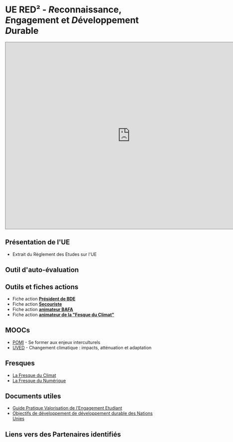 # UE RED² - *R*econnaissance, *E*ngagement et *D*éveloppement *D*urable

<iframe src="https://calendar.google.com/calendar/embed?height=600&wkst=1&bgcolor=%23ffffff&ctz=Europe%2FParis&src=NjMzODZjYTNlZTM1MGNkYjkxMGI2NGM1MzhlNGE5MGQwZGJiYWI2MTVjZWZmODY3Y2U1YjYyOGMxOGMzZjZhZkBncm91cC5jYWxlbmRhci5nb29nbGUuY29t&color=%23D81B60" style="border:solid 1px #777" width="800" height="600" frameborder="0" scrolling="no"></iframe>

## Présentation de l'UE
* Extrait du Règlement des Etudes sur l'UE

## Outil d'auto-évaluation


## Outils et fiches actions
* Fiche action **[Président de BDE](https://github.com/upssitech/RED2/blob/main/fiches/Fiche_president_BDE.pdf)**
* Fiche action **[Secouriste](https://github.com/upssitech/RED2/blob/main/fiches/Fiche_animateur_BAFA.pdf)**
* Fiche action **[animateur BAFA](https://github.com/upssitech/RED2/blob/main/fiches/Fiche_animateur_BAFA.pdf)**
* Fiche action **[animateur de la "Fesque du Climat"](https://github.com/upssitech/RED2/blob/main/fiches/Fiche_animateur_fresque.pdf)**

## MOOCs
* [POMI](https://foad.univ-toulouse.fr/course/view.php?id=4) - Se former aux enjeux interculturels
* [UVED](https://www.fun-mooc.fr/fr/cours/changement-climatique-impacts-attenuation-et-adaptation) - Changement climatique : impacts, atténuation et adaptation

## Fresques
* [La Fresque du Climat](https://fresqueduclimat.org)
* [La Fresque du Numérique](https://www.fresquedunumerique.org)

## Documents utiles 
* [Guide Pratique Valorisation de l’Engagement Etudiant](https://www.bnei.fr/projets/guide-de-valorisation-de-lengagement-etudiant-bnei-cdefi-cti)
* [Objectifs de développement de développement durable des Nations Unies](https://www.un.org/sustainabledevelopment/fr/objectifs-de-developpement-durable)


## Liens vers des Partenaires identifiés
